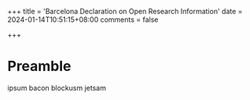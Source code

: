 +++
title = 'Barcelona Declaration on Open Research Information'
date = 2024-01-14T10:51:15+08:00
comments = false

+++

# Preamble

ipsum bacon blockusm jetsam